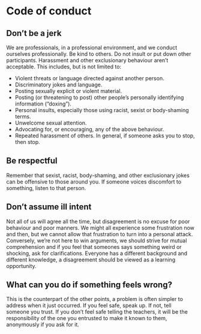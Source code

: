 # Code of conduct

## Don’t be a jerk

We are professionals, in a professional environment, and we conduct ourselves professionally. Be kind to others. Do not insult or put down other participants. Harassment and other exclusionary behaviour aren’t acceptable. This includes, but is not limited to:

- Violent threats or language directed against another person.
- Discriminatory jokes and language.
- Posting sexually explicit or violent material.
- Posting (or threatening to post) other people’s personally identifying information (“doxing”).
- Personal insults, especially those using racist, sexist or body-shaming terms.
- Unwelcome sexual attention.
- Advocating for, or encouraging, any of the above behaviour.
- Repeated harassment of others. In general, if someone asks you to stop, then stop.

## Be respectful

Remember that sexist, racist, body-shaming, and other exclusionary jokes can be offensive to those around you. If someone voices discomfort to something, listen to that person.

## Don’t assume ill intent

Not all of us will agree all the time, but disagreement is no excuse for poor behaviour and poor manners. We might all experience some frustration now and then, but we cannot allow that frustration to turn into a personal attack. Conversely, we’re not here to win arguments, we should strive for mutual comprehension and if you feel that someones says something weird or shocking, ask for clarifications. Everyone has a different background and different knowledge, a disagreement should be viewed as a learning opportunity.

## What can you do if something feels wrong?

This is the counterpart of the other points, a problem is often simpler to address when it just occurred. If you feel safe, speak up. If not, tell someone you trust. If you don’t feel safe telling the teachers, it will be the responsibility of the one you entrusted to make it known to them, anonymously if you ask for it.
